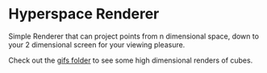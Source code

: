 # Hyperspace Renderer
Simple Renderer that can project points from n dimensional space, down to your 2 dimensional screen for your viewing pleasure.

Check out the [gifs folder](gifs/) to see some high dimensional renders of cubes.
